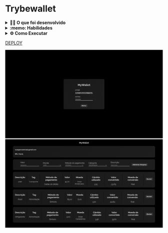 # Trybewallet





<details>
  <summary><strong>👨‍💻 O que foi desenvolvido</strong></summary><br />
Uma carteira de controle de gastos com conversor de moedas, ao utilizar essa aplicação o usuário é capaz de:

- Adicionar e remover um gasto;
- Visualizar uma tabelas com seus gastos;
- Visualizar o total de gastos convertidos para uma moeda de escolha;
- Desenvolver testes na aplicação

</details>


<details>
  <summary><strong>:memo: Habilidades</strong></summary><br />

Neste projeto, as habilidades utilizadas foram:

- Criar um _store_ Redux em aplicações React

- Criar _reducers_ no Redux em aplicações React

- Criar _actions_ no Redux em aplicações React

- Criar _dispatchers_ no Redux em aplicações React

- Conectar Redux aos componentes React

- Desenvolver testes com react testing library

- Consumir uma api

- Criar _actions_ assíncronas na sua aplicação React que faz uso de Redux.

</details>


<details>

<summary><strong> ⚙️ Como Executar </strong></summary><br />
Clone o repositório em uma pasta de preferência

```
git clone git@github.com:tercioab/Trybewallet-.git
```

Entre na pasta que você acabou de clonar, e instale as dependencias

```
npm install

npm start
```
</details>

[DEPLOY](https://mywhallet-tan.vercel.app/)

![alt text](/imagensReadme/Captura%20de%20tela%20de%202022-09-12%2002-00-47.png)
![alt text](/imagensReadme/Captura%20de%20tela%20de%202022-09-12%2002-02-19.png)
